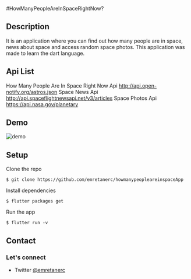 #HowManyPeopleAreInSpaceRightNow?

## Description
It is an application where you can find out how many people are in space, news about space and access random space photos.
This application was made to learn the dart language.

## Api List
How Many People Are In Space Right Now Api http://api.open-notify.org/astros.json
Space News Api http://api.spaceflightnewsapi.net/v3/articles
Space Photos Api https://api.nasa.gov/planetary


## Demo

![demo](preview.gif)

## Setup

Clone the repo

```
$ git clone https://github.com/emretanerc/howmanypeopleareinspaceApp
```

Install dependencies

```
$ flutter packages get
```

Run the app

```
$ flutter run -v
```



## Contact

### Let's connect

- Twitter [@emretanerc](https://twitter.com/emretanerc)
